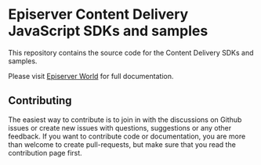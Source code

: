 # Episerver Content Delivery JavaScript SDKs and samples

This repository contains the source code for the Content Delivery SDKs and samples.

Please visit [Episerver World](https://world.episerver.com/documentation/developer-guides/content-delivery-api/) for full documentation. 

## Contributing

The easiest way to contribute is to join in with the discussions on Github issues or create new issues with questions, suggestions or any other feedback. If you want to contribute code or documentation, you are more than welcome to create pull-requests, but make sure that you read the contribution page first.